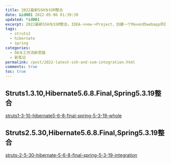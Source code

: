 ```yaml
---
title: 2022最新SSH与SSM整合
date: &id001 2022-05-06 01:39:39
updated: *id001
excerpt: 2022最新SSH与SSM整合。IDEA->new->Project，创建一个Maven的webapp项目，选择 org.apache.maven的webapp骨架。
tags:
  - struts2
  - hibernate
  - spring
categories:
  - OA与工作流新思路
  - 新笔记
permalink: /post/2022-latest-ssh-and-ssm-integration.html
comments: true
toc: true
---
```

## Struts1.3.10,Hibernate5.6.8.Final,Spring5.3.19整合

[struts1-3-10-hibernate5-6-8-final-spring-5-3-19-whole](/post/struts1-3-10-hibernate5-6-8-final-spring-5-3-19-whole.html)

## Struts2.5.30,Hibernate5.6.8.Final,Spring5.3.19整合

[struts-2-5-30-hibernate-5-6-8-final-spring-5-3-19-integration](/post/struts-2-5-30-hibernate-5-6-8-final-spring-5-3-19-integration.html)
